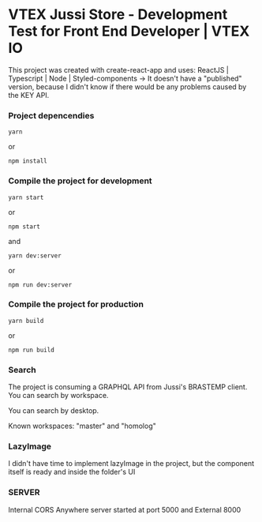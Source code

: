 # VTEX Jussi Store - Development Test for Front End Developer | VTEX IO

This project was created with create-react-app and uses:
ReactJS | Typescript | Node | Styled-components
-> It doesn't have a "published" version, because I didn't know if there would be any problems caused by the KEY API.

### Project depencendies

```shell
yarn
```
or
```shell
npm install
```

### Compile the project for development


```shell
yarn start
```
or 
```shell
npm start
```
and 

```shell
yarn dev:server
```

or 
```shell
npm run dev:server
```

### Compile the project for production

```shell
yarn build
```

or 
```shell
npm run build
```

### Search 

The project is consuming a GRAPHQL API from Jussi's BRASTEMP client.
You can search by workspace.

You can search by desktop.

Known workspaces:
"master"
and "homolog"


### LazyImage

I didn't have time to implement lazyImage in the project, but the component itself is ready and inside the folder's UI


### SERVER
Internal CORS Anywhere server started at port 5000 and
External 8000